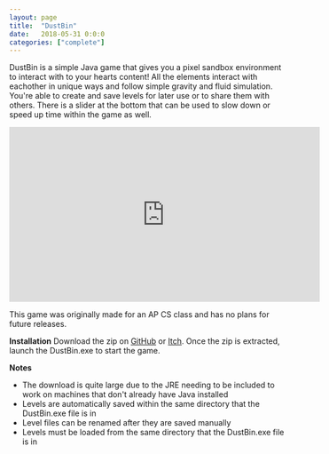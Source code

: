 ```yaml
---
layout: page
title:  "DustBin"
date:   2018-05-31 0:0:0
categories: ["complete"]
---
```

DustBin is a simple Java game that gives you a pixel sandbox environment to interact with to your hearts content! All the elements interact with eachother in unique ways and follow simple gravity and fluid simulation. You're able to create and save levels for later use or to share them with others. There is a slider at the bottom that can be used to slow down or speed up time within the game as well.

<center> <iframe width="560" height="315" src="https://www.youtube.com/embed/ksXLfsdDEK0?si=t6YN_CU4KWmBmmQe" title="YouTube video player" frameborder="0" allow="accelerometer; autoplay; clipboard-write; encrypted-media; gyroscope; picture-in-picture; web-share" allowfullscreen></iframe> </center>

This game was originally made for an AP CS class and has no plans for future releases.

**Installation** 
Download the zip on [GitHub][dustbin-git] or [Itch][dustbin-itch]. Once the zip is extracted, launch the DustBin.exe to start the game.

**Notes** 
- The download is quite large due to the JRE needing to be included to work on machines that don't already have Java installed
- Levels are automatically saved within the same directory that the DustBin.exe file is in
- Level files can be renamed after they are saved manually
- Levels must be loaded from the same directory that the DustBin.exe file is in

[dustbin-git]: https://github.com/DustinSchimel/DustBin
[dustbin-itch]: https://dustinschimel.itch.io/dustbin

